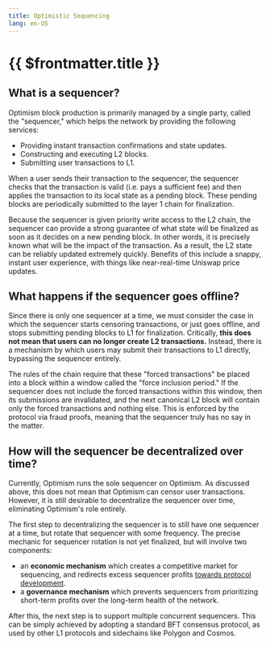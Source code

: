 ```yaml
---
title: Optimistic Sequencing
lang: en-US
---
```


# {{ $frontmatter.title }}

## What is a sequencer?

Optimism block production is primarily managed by a single party, called the "sequencer," which helps the network by providing the following services:

- Providing instant transaction confirmations and state updates.
- Constructing and executing L2 blocks.
- Submitting user transactions to L1.

When a user sends their transaction to the sequencer, the sequencer checks that the transaction is valid (i.e. pays a sufficient fee) and then applies the transaction to its local state as a pending block.  These pending blocks are periodically submitted to the layer 1 chain for finalization. 

Because the sequencer is given priority write access to the L2 chain, the sequencer can provide a strong guarantee of what state will be finalized as soon as it decides on a new pending block. In other words, it is precisely known what will be the impact
of the transaction. As a result, the L2 state can be reliably updated extremely quickly. Benefits of this include a snappy, instant user experience, with things like near-real-time Uniswap price updates.

## What happens if the sequencer goes offline?

Since there is only one sequencer at a time, we must consider the case in which the sequencer starts censoring transactions, or just goes offline, and stops submitting pending blocks to L1 for finalization. Critically, **this does not mean that users can no longer create L2 transactions.** Instead, there is a mechanism by which users may submit their transactions to L1 directly, bypassing the sequencer entirely.

The rules of the chain require that these "forced transactions" be placed into a block within a window called the "force inclusion period." If the sequencer does not include the forced transactions within this window, then its submissions are invalidated, and the next canonical L2 block will contain only the forced transactions and nothing else. This is enforced by the protocol via fraud proofs, meaning that the sequencer truly has no say in the matter.

## How will the sequencer be decentralized over time?

Currently, Optimism runs the sole sequencer on Optimism.  As discussed above, this does not mean that Optimism can censor user transactions. However, it is still desirable to decentralize the sequencer over time, eliminating Optimism's role entirely.

The first step to decentralizing the sequencer is to still have one sequencer at a time, but rotate that sequencer with some frequency. The precise mechanic for sequencer rotation is not yet finalized, but will involve two components:

- an **economic mechanism** which creates a competitive market for sequencing, and redirects excess sequencer profits [towards protocol development](https://medium.com/ethereum-optimism/retroactive-public-goods-funding-33c9b7d00f0c).
- a **governance mechanism** which prevents sequencers from prioritizing short-term profits over the long-term health of the network.

After this, the next step is to support multiple concurrent sequencers. This can be simply achieved by adopting a standard BFT consensus protocol, as used by other L1 protocols and sidechains like Polygon and Cosmos.